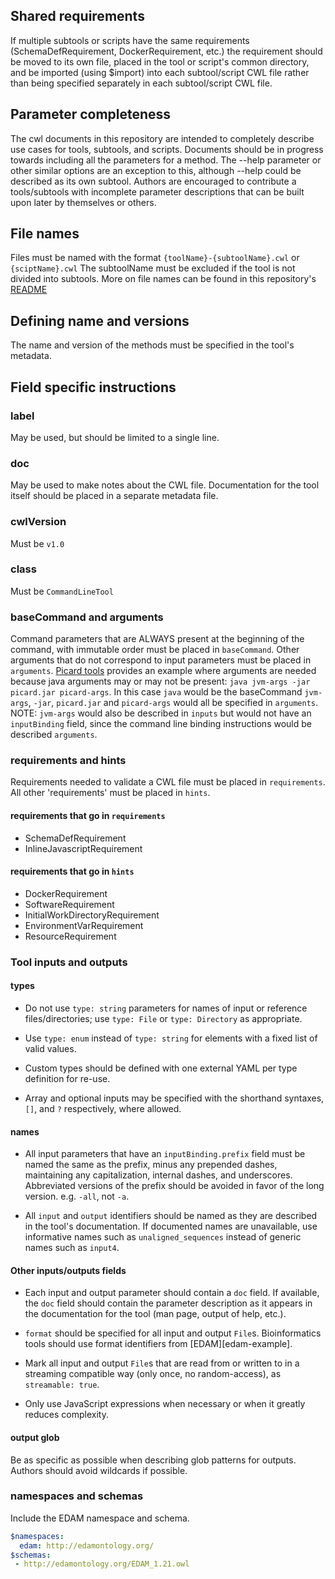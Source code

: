 ## Shared requirements

If multiple subtools or scripts have the same requirements (SchemaDefRequirement, DockerRequirement, etc.) the requirement should be
moved to its own file, placed in the tool or script's common directory, and be imported (using $import) into each subtool/script CWL file 
rather than being specified separately in each subtool/script CWL file. 

## Parameter completeness

The cwl documents in this repository are intended to completely describe
use cases for tools, subtools, and scripts. Documents should be in progress towards including all the parameters for a 
method. The --help parameter or other similar options are an exception to this, although 
--help could be described as its own subtool. Authors are encouraged to contribute a tools/subtools with
incomplete parameter descriptions that can be built upon later by themselves or others.

## File names

Files must be named with the format `{toolName}-{subtoolName}.cwl` or `{sciptName}.cwl` The subtoolName must be 
excluded if the tool is not divided into subtools. 
More on file names can be found in this repository's [README](../../README.md)

## Defining name and versions

The name and version of the methods must be specified in the tool's metadata.

## Field specific instructions

### label

May be used, but should be limited to a single line.

### doc

May be used to make notes about the CWL file.  Documentation for the tool itself should be placed in 
a separate metadata file.

### cwlVersion

Must be `v1.0`

### class

Must be `CommandLineTool`

### baseCommand and arguments

Command parameters that are ALWAYS present at the beginning of the command, with immutable order
must be placed in `baseCommand`. Other arguments that do not correspond to input parameters must be
placed in `arguments`. [Picard tools](https://broadinstitute.github.io/picard/) provides an example where arguments are 
needed because java  arguments may or may not be present: `java jvm-args -jar picard.jar picard-args`. In this case `java` would
be the baseCommand `jvm-args`, `-jar`, `picard.jar` and  `picard-args` would all be specified in `arguments`. NOTE: 
`jvm-args` would also be described in `inputs` but would not have an `inputBinding` field, since the command line
binding instructions would be described `arguments`. 

### requirements and hints

Requirements needed to validate a CWL file must be placed in `requirements`. All other 'requirements'
must be placed in `hints`.

#### requirements that go in `requirements`

- SchemaDefRequirement
- InlineJavascriptRequirement

#### requirements that go in `hints`

- DockerRequirement
- SoftwareRequirement
- InitialWorkDirectoryRequirement
- EnvironmentVarRequirement
- ResourceRequirement

### Tool inputs and outputs

#### types

- Do not use `type: string` parameters for names of input or reference
files/directories; use `type: File` or `type: Directory` as appropriate.

- Use `type: enum` instead of `type: string` for elements with a fixed
list of valid values.

- Custom types should be defined with one external YAML per type
definition for re-use.

- Array and optional inputs may be specified with the shorthand syntaxes, `[]`, and `?` respectively, where allowed.

#### names

- All input parameters that have an `inputBinding.prefix` field must be 
named the same as the prefix, minus any prepended dashes, maintaining any 
capitalization, internal dashes, and underscores. Abbreviated versions of 
the prefix should be avoided in favor of the long version. e.g. `-all`, 
not `-a`.

- All `input` and `output` identifiers should be named as they are described in the tool's documentation. 
If documented names are unavailable, use informative names such as `unaligned_sequences` instead of generic names
 such as `input4`.

#### Other inputs/outputs fields 

- Each input and output parameter should contain a `doc` field. If available, 
the `doc` field should contain the parameter description as it appears in 
the documentation for the tool (man page, output of help, etc.).

- `format` should be specified for all input and output `File`s.
Bioinformatics tools should use format identifiers from [EDAM][edam-example].

- Mark all input and output `File`s that are read from or written to in a
streaming compatible way (only once, no random-access), as `streamable: true`.

- Only use JavaScript expressions when necessary or when it greatly reduces complexity. 

#### output glob

Be as specific as possible when describing glob patterns for outputs. Authors should
avoid wildcards if possible.

### namespaces and schemas

Include the EDAM namespace and schema.

```yaml
$namespaces:
  edam: http://edamontology.org/
$schemas:
 - http://edamontology.org/EDAM_1.21.owl
```
